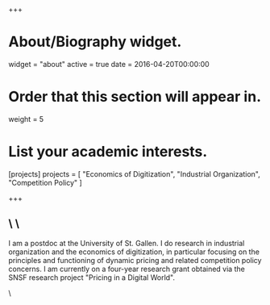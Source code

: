 +++
# About/Biography widget.
widget = "about"
active = true
date = 2016-04-20T00:00:00

# Order that this section will appear in.
weight = 5

# List your academic interests.
[projects]
  projects = [
    "Economics of Digitization",
    "Industrial Organization",
    "Competition Policy"
  ]


 
+++

## \  \ 


I am a postdoc at the University of St. Gallen. I do research in industrial organization and the economics of digitization, in particular focusing on the principles and functioning of dynamic pricing and related competition policy concerns. I am currently on a four-year research grant obtained via the SNSF research project "Pricing in a Digital World".

 \ 
